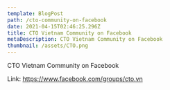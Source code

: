 ```yaml
---
template: BlogPost
path: /cto-community-on-facebook
date: 2021-04-15T02:46:25.296Z
title: CTO Vietnam Community on Facebook
metaDescription: CTO Vietnam Community on Facebook
thumbnail: /assets/CTO.png
---
```

CTO Vietnam Community on Facebook

Link: <https://www.facebook.com/groups/cto.vn>
